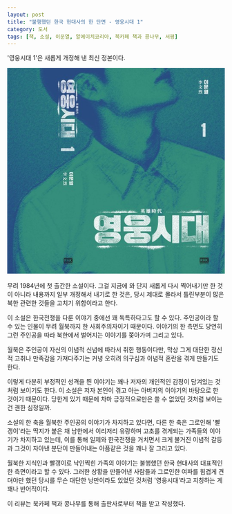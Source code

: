 ```yaml
---
layout: post
title: "불행했던 한국 현대사의 한 단면 - 영웅시대 1"
category: 도서
tags: [책, 소설, 이문열, 알에이치코리아, 북카페 책과 콩나무, 서평]
---
```


'영웅시대 1'은
새롭게 개정해 낸 최신 정본이다.

![표지](/images/book/heroic-age-1-book.jpg)

무려 1984년에 첫 출간한 소설이다.
그걸 지금에 와 단지 새롭게 다시 찍어내기만 한 것이 아니라
내용까지 일부 개정해서 내기로 한 것은,
당시 제대로 몰라서 틀린부분이 많은 북한 관련한 것들을 고치기 위함이라고 한다.

이 소설은 한국전쟁을 다룬 이야기 중에선 꽤 독특하다고도 할 수 있다.
주인공이라 할 수 있는 인물이
무려 월북까지 한 사회주의자이기 때문이다.
이야기의 한 측면도 당연히 그런 주인공을 따라 북한에서 벌어지는 이야기를 쫒아가며 그리고 있다.

월북은 주인공이 자신의 이념적 신념에 따라서 취한 행동이다만,
막상 그게 대단한 정신적 고취나 만족감을 가져다주기는 커녕
오히려 의구심과 이념적 혼란을 겪게 만들기도 한다.

이렇게 다분히 부정적인 성격을 띈 이야기는
꽤나 저자의 개인적인 감정이 담겨있는 것처럼 보이기도 한다.
이 소설은 저자 본인이 겪고 아는 아버지의 이야기의 바탕으로 한 것이기 때문이다.
당한게 있기 때문에 차마 긍정적으로만은 쓸 수 없었던 것처럼 보이는 건 괜한 심정일까.

소설의 한 축을 월북한 주인공의 이야기가 차지하고 있다면,
다른 한 축은 그로인해 '빨갱이'라는 딱지가 붙은 채
남한에서 이리저리 유랑하며 고초를 겪게되는 가족들의 이야기가 차지하고 있는데,
이를 통해 일제와 한국전쟁을 거치면서 크게 불거진 이념적 갈등과
그것이 자아낸 분단이 만들어내는 아픔같은 것을 꽤나 잘 그리고 있다.

월북한 지식인과 빨갱이로 낙인찍힌 가족의 이야기는
불행했던 한국 현대사의 대표적인 한 측면이라고 할 수 있다.
그러한 상황을 만들어낸 사람들과
그로인한 여파를 힘겹게 견뎌야만 했던 당시를
무슨 대단한 낭만이라도 있었던 것처럼
'영웅시대'라고 지칭하는 게 꽤나 반어적이다.



<div class="im im-info">
이 리뷰는 북카페 책과 콩나무를 통해 출판사로부터 책을 받고 작성했다.
</div>
